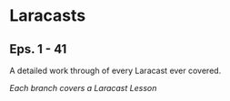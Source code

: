 Laracasts
=========

Eps. 1 - 41
-----------

A detailed work through of every Laracast ever covered.

*Each branch covers a Laracast Lesson*
